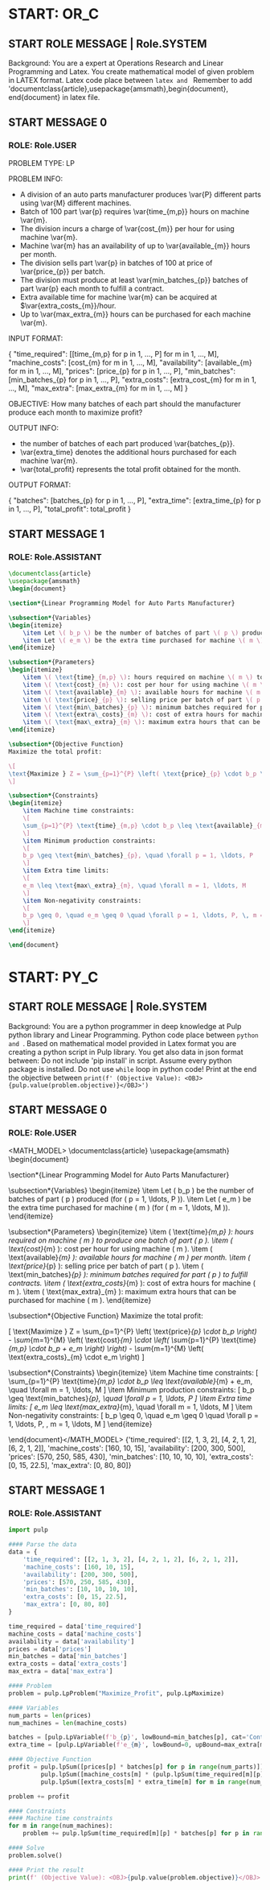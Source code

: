 # START: OR_C 
## START ROLE MESSAGE | Role.SYSTEM 
Background: You are a expert at Operations Research and Linear Programming and Latex. You create mathematical model of given problem in LATEX format. Latex code place between ```latex and ``` Remember to add 'documentclass{article},usepackage{amsmath},begin{document}, end{document} in latex file. 
## START MESSAGE 0 
### ROLE: Role.USER
<DESCRIPTION>
PROBLEM TYPE: LP

PROBLEM INFO:

- A division of an auto parts manufacturer produces \var{P} different parts using \var{M} different machines.
- Batch of 100 part \var{p} requires \var{time_{m,p}} hours on machine \var{m}.
- The division incurs a charge of \var{cost_{m}} per hour for using machine \var{m}.
- Machine \var{m} has an availability of up to \var{available_{m}} hours per month.
- The division sells part \var{p} in batches of 100 at price of \var{price_{p}} per batch.
- The division must produce at least \var{min_batches_{p}} batches of part \var{p} each month to fulfill a contract.
- Extra available time for machine \var{m} can be acquired at $\var{extra_costs_{m}}/hour. 
- Up to \var{max_extra_{m}} hours can be purchased for each machine \var{m}.

INPUT FORMAT: 

{
    "time_required": [[time_{m,p} for p in 1, ..., P] for m in 1, ..., M],
    "machine_costs": [cost_{m} for m in 1, ..., M],
    "availability": [available_{m} for m in 1, ..., M],
    "prices": [price_{p} for p in 1, ..., P],
    "min_batches": [min_batches_{p} for p in 1, ..., P],
    "extra_costs": [extra_cost_{m} for m in 1, ..., M],
    "max_extra": [max_extra_{m} for m in 1, ..., M]
}

OBJECTIVE: How many batches of each part should the manufacturer produce each month to maximize profit?

OUTPUT INFO:

- the number of batches of each part produced \var{batches_{p}}.
- \var{extra_time} denotes the additional hours purchased for each machine \var{m}.
- \var{total_profit} represents the total profit obtained for the month.

OUTPUT FORMAT:

{
    "batches": [batches_{p} for p in 1, ..., P],
    "extra_time": [extra_time_{p} for p in 1, ..., P],
    "total_profit": total_profit
}
</DESCRIPTION>


## START MESSAGE 1 
### ROLE: Role.ASSISTANT
```latex
\documentclass{article}
\usepackage{amsmath}
\begin{document}

\section*{Linear Programming Model for Auto Parts Manufacturer}

\subsection*{Variables}
\begin{itemize}
    \item Let \( b_p \) be the number of batches of part \( p \) produced (for \( p = 1, \ldots, P \)).
    \item Let \( e_m \) be the extra time purchased for machine \( m \) (for \( m = 1, \ldots, M \)).
\end{itemize}

\subsection*{Parameters}
\begin{itemize}
    \item \( \text{time}_{m,p} \): hours required on machine \( m \) to produce one batch of part \( p \).
    \item \( \text{cost}_{m} \): cost per hour for using machine \( m \).
    \item \( \text{available}_{m} \): available hours for machine \( m \) per month.
    \item \( \text{price}_{p} \): selling price per batch of part \( p \).
    \item \( \text{min\_batches}_{p} \): minimum batches required for part \( p \) to fulfill contracts.
    \item \( \text{extra\_costs}_{m} \): cost of extra hours for machine \( m \).
    \item \( \text{max\_extra}_{m} \): maximum extra hours that can be purchased for machine \( m \).
\end{itemize}

\subsection*{Objective Function}
Maximize the total profit:

\[
\text{Maximize } Z = \sum_{p=1}^{P} \left( \text{price}_{p} \cdot b_p \right) - \sum_{m=1}^{M} \left( \text{cost}_{m} \cdot \left( \sum_{p=1}^{P} \text{time}_{m,p} \cdot b_p + e_m \right) \right) - \sum_{m=1}^{M} \left( \text{extra\_costs}_{m} \cdot e_m \right)
\]

\subsection*{Constraints}
\begin{itemize}
    \item Machine time constraints:
    \[
    \sum_{p=1}^{P} \text{time}_{m,p} \cdot b_p \leq \text{available}_{m} + e_m, \quad \forall m = 1, \ldots, M
    \]
    \item Minimum production constraints:
    \[
    b_p \geq \text{min\_batches}_{p}, \quad \forall p = 1, \ldots, P
    \]
    \item Extra time limits:
    \[
    e_m \leq \text{max\_extra}_{m}, \quad \forall m = 1, \ldots, M
    \]
    \item Non-negativity constraints:
    \[
    b_p \geq 0, \quad e_m \geq 0 \quad \forall p = 1, \ldots, P, \, m = 1, \ldots, M
    \]
\end{itemize}

\end{document}
```

# START: PY_C 
## START ROLE MESSAGE | Role.SYSTEM 
Background: You are a python programmer in deep knowledge at Pulp python library and Linear Programming. Python code place between ```python and ```. Based on mathematical model provided in Latex format you are creating a python script in Pulp library. You get also data in json format between: <DATA></DATA> Do not include 'pip install' in script. Assume every python package is installed. Do not use `while` loop in python code! Print at the end the objective between <OBJ></OBJ> `print(f' (Objective Value): <OBJ>{pulp.value(problem.objective)}</OBJ>')` 
## START MESSAGE 0 
### ROLE: Role.USER
<MATH_MODEL>
\documentclass{article}
\usepackage{amsmath}
\begin{document}

\section*{Linear Programming Model for Auto Parts Manufacturer}

\subsection*{Variables}
\begin{itemize}
    \item Let \( b_p \) be the number of batches of part \( p \) produced (for \( p = 1, \ldots, P \)).
    \item Let \( e_m \) be the extra time purchased for machine \( m \) (for \( m = 1, \ldots, M \)).
\end{itemize}

\subsection*{Parameters}
\begin{itemize}
    \item \( \text{time}_{m,p} \): hours required on machine \( m \) to produce one batch of part \( p \).
    \item \( \text{cost}_{m} \): cost per hour for using machine \( m \).
    \item \( \text{available}_{m} \): available hours for machine \( m \) per month.
    \item \( \text{price}_{p} \): selling price per batch of part \( p \).
    \item \( \text{min\_batches}_{p} \): minimum batches required for part \( p \) to fulfill contracts.
    \item \( \text{extra\_costs}_{m} \): cost of extra hours for machine \( m \).
    \item \( \text{max\_extra}_{m} \): maximum extra hours that can be purchased for machine \( m \).
\end{itemize}

\subsection*{Objective Function}
Maximize the total profit:

\[
\text{Maximize } Z = \sum_{p=1}^{P} \left( \text{price}_{p} \cdot b_p \right) - \sum_{m=1}^{M} \left( \text{cost}_{m} \cdot \left( \sum_{p=1}^{P} \text{time}_{m,p} \cdot b_p + e_m \right) \right) - \sum_{m=1}^{M} \left( \text{extra\_costs}_{m} \cdot e_m \right)
\]

\subsection*{Constraints}
\begin{itemize}
    \item Machine time constraints:
    \[
    \sum_{p=1}^{P} \text{time}_{m,p} \cdot b_p \leq \text{available}_{m} + e_m, \quad \forall m = 1, \ldots, M
    \]
    \item Minimum production constraints:
    \[
    b_p \geq \text{min\_batches}_{p}, \quad \forall p = 1, \ldots, P
    \]
    \item Extra time limits:
    \[
    e_m \leq \text{max\_extra}_{m}, \quad \forall m = 1, \ldots, M
    \]
    \item Non-negativity constraints:
    \[
    b_p \geq 0, \quad e_m \geq 0 \quad \forall p = 1, \ldots, P, \, m = 1, \ldots, M
    \]
\end{itemize}

\end{document}</MATH_MODEL>
<DATA>
{'time_required': [[2, 1, 3, 2], [4, 2, 1, 2], [6, 2, 1, 2]], 'machine_costs': [160, 10, 15], 'availability': [200, 300, 500], 'prices': [570, 250, 585, 430], 'min_batches': [10, 10, 10, 10], 'extra_costs': [0, 15, 22.5], 'max_extra': [0, 80, 80]}</DATA>


## START MESSAGE 1 
### ROLE: Role.ASSISTANT
```python
import pulp

#### Parse the data
data = {
    'time_required': [[2, 1, 3, 2], [4, 2, 1, 2], [6, 2, 1, 2]],
    'machine_costs': [160, 10, 15],
    'availability': [200, 300, 500],
    'prices': [570, 250, 585, 430],
    'min_batches': [10, 10, 10, 10],
    'extra_costs': [0, 15, 22.5],
    'max_extra': [0, 80, 80]
}

time_required = data['time_required']
machine_costs = data['machine_costs']
availability = data['availability']
prices = data['prices']
min_batches = data['min_batches']
extra_costs = data['extra_costs']
max_extra = data['max_extra']

#### Problem
problem = pulp.LpProblem("Maximize_Profit", pulp.LpMaximize)

#### Variables
num_parts = len(prices)
num_machines = len(machine_costs)

batches = [pulp.LpVariable(f'b_{p}', lowBound=min_batches[p], cat='Continuous') for p in range(num_parts)]
extra_time = [pulp.LpVariable(f'e_{m}', lowBound=0, upBound=max_extra[m], cat='Continuous') for m in range(num_machines)]

#### Objective Function
profit = pulp.lpSum([prices[p] * batches[p] for p in range(num_parts)]) - \
         pulp.lpSum([machine_costs[m] * (pulp.lpSum(time_required[m][p] * batches[p] for p in range(num_parts)) + extra_time[m]) for m in range(num_machines)]) - \
         pulp.lpSum([extra_costs[m] * extra_time[m] for m in range(num_machines)])

problem += profit

#### Constraints
#### Machine time constraints
for m in range(num_machines):
    problem += pulp.lpSum(time_required[m][p] * batches[p] for p in range(num_parts)) <= availability[m] + extra_time[m]

#### Solve
problem.solve()

#### Print the result
print(f' (Objective Value): <OBJ>{pulp.value(problem.objective)}</OBJ>')
```

